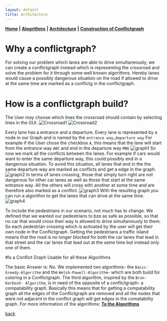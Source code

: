 ```yaml
---
layout: default
title: Architecture
---
```


**[Home](./)** **&#124;** **[Alogrithms](./algorithms.html)** **&#124;** **[Architecture](./architecture.html)** **&#124;** **[Construction of Conflictgraph](./construction_conflictgraph.html)**

# Why a conflictgraph?

For solving our problem which lanes are able to drive simultaneously, we can create a conflictgraph instead which is representing the crossroad and solve the problem for it through some well known algorithms.
Hereby lanes would cause a possibly dangerous situation on the road if allowed to drive at the same time are marked as a conflictg in the conflictgraph.

# How is a conflictgraph build?

The User may choose which lines the crossroad should contain by selecting lines in the GUI. 
![Crossroad1](images/conflictgraph/picture1.JPG)
![Crossroad2](images/conflictgraph/picture2.JPG)

Every lane has a entrance and a departure. Every lane is represented by a node in our Graph and is named by the ```entrance way```_```departure way```
For example if the User chose the checkbox ```A```, this means that the lane will start from the entrance way ```ABC``` and end in the departure way ```MNO```
![graph1](images/conflictgraph/graph1.JPG)
So now we mark all the conflicts between the lanes. For example if cars would want to enter the same departure way, this could possibly end in a dangerous situation. To avoid this situation, all lanes that end in the the same departure way are marked as conflicts and get a edge in the graph.
![graph2](images/conflictgraph/graph2.JPG)
In terms of lanes crossing, those that simply turn right are not dangerous for other car lanes as well as those that start at the same entrance way. All the others will cross with another at some time and are therefore also marked as a conflict.
![graph3](images/conflictgraph/graph3.JPG)
With the resulting graph you can run a algorithm to get the lanes that can drive at the same time.
![graph4](images/conflictgraph/graph4.JPG)

To include the pedestrians in our scenario, not much has to change. We defined that we wanted our pedestrians to bze as safe as possible, so that no car that would cross their way is allowed to drive simultaniously to them. So each pedestrian crossing which is activated by the user will get their own node in the Conflictgraph. 
Getting the pedestrians a traffic island means that the road is no longer blocked for both the car lanes that lead in that street and the car lanes that lead out at the same time but instead only one of them.

#Is a Conflict Graph Usable for all these Algorithms

The basic Answer is: No.
We implemented two algorithms- the ```Basic-Greedy-Algorithm``` and the ```Welsh-Powell-Algorithm```- which are both build for coloring in a Conflictgraph. 
The third algorithm, inspired by the ```Bron-Kerbosh- Algorithm```, is in need of the opposite of a conflictgraph- a compatability graph. 
Basically this means that for getting a compatability graph all the edges of the Conflictgraph are removed and all the nodes that were not adjacent in the conflict graph will get edges in the comatability graph. 
For more information of the algorithms:
**[To the Algorithms](./algorithms.html)**


[back](./)